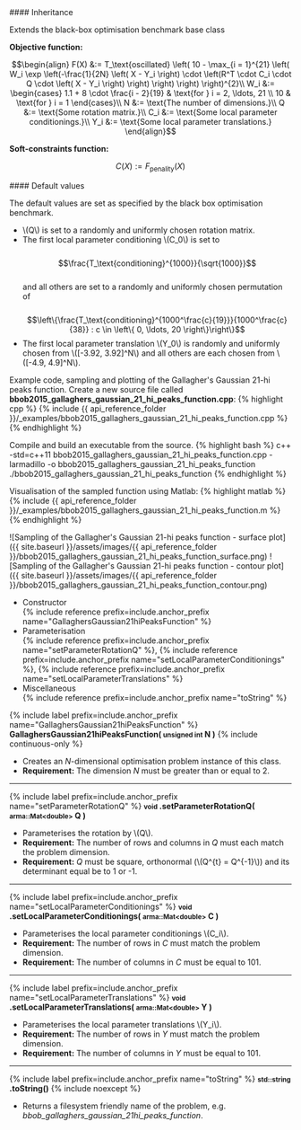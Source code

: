 <div class="custom-callout custom-callout-info">
#### Inheritance

Extends the black-box optimisation benchmark base class
</div>

**Objective function:**

$$\begin{align}
F(X) &:= T_\text{oscillated} \left( 10 - \max_{i = 1}^{21} \left( W_i \exp \left(-\frac{1}{2N} \left( X - Y_i \right) \cdot \left(R^T \cdot C_i \cdot Q \cdot \left( X - Y_i \right) \right) \right) \right) \right)^{2}\\
W_i &:= \begin{cases}
1.1 + 8 \cdot \frac{i - 2}{19} & \text{for } i = 2, \ldots, 21 \\
10 & \text{for  } i = 1
\end{cases}\\
N &:= \text{The number of dimensions.}\\
Q &:= \text{Some rotation matrix.}\\
C_i &:= \text{Some local parameter conditionings.}\\
Y_i &:= \text{Some local parameter translations.}
\end{align}$$

**Soft-constraints function:**

$$C(X) := F_\text{penality}(X)$$

<div class="custom-callout custom-callout-info">
#### Default values

The default values are set as specified by the black box optimisation benchmark.

- \\(Q\\) is set to a randomly and uniformly chosen rotation matrix.
- The first local parameter conditioning \\(C_0\\) is set to<br>
  <span style="padding-left: 20px;">
    $$\frac{T_\text{conditioning}^{1000}}{\sqrt{1000}}$$
  </span><br>
  and all others are set to a randomly and uniformly chosen permutation of<br>
  <span style="padding-left: 20px;">
    $$\left\{\frac{T_\text{conditioning}^{1000^\frac{c}{19}}}{1000^\frac{c}{38}} : c \in \left\{ 0, \ldots, 20 \right\}\right\}$$
  </span>
- The first local parameter translation \\(Y_0\\) is randomly and uniformly chosen from \\([-3.92, 3.92]^N\\) and all others are each chosen from \\([-4.9, 4.9]^N\\).
</div>

Example code, sampling and plotting of the Gallagher's Gaussian 21-hi peaks function.
Create a new source file called **bbob2015_gallaghers_gaussian_21_hi_peaks_function.cpp**:
{% highlight cpp %}
{% include {{ api_reference_folder }}/_examples/bbob2015_gallaghers_gaussian_21_hi_peaks_function.cpp %}
{% endhighlight %}

Compile and build an executable from the source.
{% highlight bash %}
c++ -std=c++11 bbob2015_gallaghers_gaussian_21_hi_peaks_function.cpp -larmadillo -o bbob2015_gallaghers_gaussian_21_hi_peaks_function
./bbob2015_gallaghers_gaussian_21_hi_peaks_function
{% endhighlight %}

Visualisation of the sampled function using Matlab:
{% highlight matlab %}
{% include {{ api_reference_folder }}/_examples/bbob2015_gallaghers_gaussian_21_hi_peaks_function.m %}
{% endhighlight %}

![Sampling of the Gallagher's Gaussian 21-hi peaks function - surface plot]({{ site.baseurl }}/assets/images/{{ api_reference_folder }}/bbob2015_gallaghers_gaussian_21_hi_peaks_function_surface.png)
![Sampling of the Gallagher's Gaussian 21-hi peaks function - contour plot]({{ site.baseurl }}/assets/images/{{ api_reference_folder }}/bbob2015_gallaghers_gaussian_21_hi_peaks_function_contour.png)

- Constructor<br>
  {% include reference prefix=include.anchor_prefix name="GallaghersGaussian21hiPeaksFunction" %}
- Parameterisation<br>
  {% include reference prefix=include.anchor_prefix name="setParameterRotationQ" %}, {% include reference prefix=include.anchor_prefix name="setLocalParameterConditionings" %}, {% include reference prefix=include.anchor_prefix name="setLocalParameterTranslations" %}
- Miscellaneous<br>
  {% include reference prefix=include.anchor_prefix name="toString" %}

{% include label prefix=include.anchor_prefix name="GallaghersGaussian21hiPeaksFunction" %}
**GallaghersGaussian21hiPeaksFunction( <small>unsigned int</small> N )** {% include continuous-only %}

- Creates an *N*-dimensional optimisation problem instance of this class.
- **Requirement:** The dimension *N* must be greater than or equal to 2.

---
{% include label prefix=include.anchor_prefix name="setParameterRotationQ" %}
**<small>void</small> .setParameterRotationQ( <small>arma::Mat&lt;double&gt;</small> Q )**

- Parameterises the rotation by \\(Q\\).
- **Requirement:** The number of rows and columns in *Q* must each match the problem dimension.
- **Requirement:** *Q* must be square, orthonormal (\\(Q^{t} = Q^{-1}\\)) and its determinant equal be to 1 or -1.

---
{% include label prefix=include.anchor_prefix name="setLocalParameterConditionings" %}
**<small>void</small> .setLocalParameterConditionings( <small>arma::Mat&lt;double&gt;</small> C )**

- Parameterises the local parameter conditionings \\(C_i\\).
- **Requirement:** The number of rows in *C* must match the problem dimension.
- **Requirement:** The number of columns in *C* must be equal to 101.

---
{% include label prefix=include.anchor_prefix name="setLocalParameterTranslations" %}
**<small>void</small> .setLocalParameterTranslations( <small>arma::Mat&lt;double&gt;</small> Y )**

- Parameterises the local parameter translations \\(Y_i\\).
- **Requirement:** The number of rows in *Y* must match the problem dimension.
- **Requirement:** The number of columns in *Y* must be equal to 101.

---
{% include label prefix=include.anchor_prefix name="toString" %}
**<small>std::string</small> .toString()** {% include noexcept %}

- Returns a filesystem friendly name of the problem, e.g. *bbob_gallaghers_gaussian_21hi_peaks_function*.

